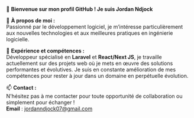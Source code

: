 👋 **Bienvenue sur mon profil GitHub ! Je suis Jordan Ndjock**

👀 **À propos de moi :**  
Passionné par le développement logiciel, je m’intéresse particulièrement aux nouvelles technologies et aux meilleures pratiques en ingénierie logicielle.

🌱 **Expérience et compétences :**  
Développeur spécialisé en **Laravel** et **React/Next JS**, je travaille actuellement sur des projets web où je mets en œuvre des solutions performantes et évolutives. Je suis en constante amélioration de mes compétences pour rester à jour dans un domaine en perpétuelle évolution.

📫 **Contact :**  
N'hésitez pas à me contacter pour toute opportunité de collaboration ou simplement pour échanger !  
**Email** : jordanndjock07@gmail.com

<!---
jordanNdjock/jordanNdjock is a ✨ special ✨ repository because its `README.md` (this file) appears on your GitHub profile.
You can click the Preview link to take a look at your changes.
--->
